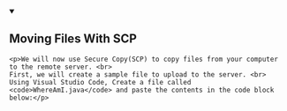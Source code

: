<details open>
   <summary><h2 id="Moving_Files_With_SCP">Moving Files With SCP</h2></summary>
    
    <p>We will now use Secure Copy(SCP) to copy files from your computer to the remote server. <br>
    First, we will create a sample file to upload to the server. <br>
    Using Visual Studio Code, Create a file called <code>WhereAmI.java</code> and paste the contents in the code block below:</p>
    
</details>

 
